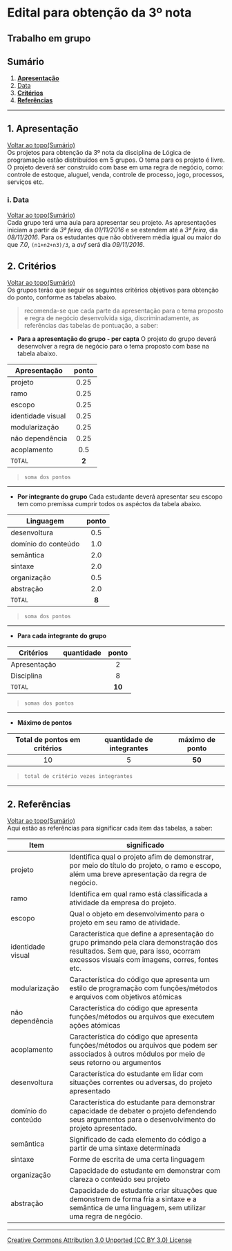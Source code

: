 # Edital para obtenção da 3º nota
## Trabalho em grupo  
## Sumário

1. **[Apresentação](#1-apresentação)**  
  1. [Data](#i-data)  
2. **[Critérios](#2-critérios)**  
3. **[Referências](#3-referências)**  

---

## 1. Apresentação  
[Voltar ao topo(Sumário)](#sumário)  
Os projetos para obtenção da 3º nota da disciplina de Lógica de programação estão distribuídos em 5 grupos. O tema para os projeto é livre. O projeto deverá ser construído com base em uma regra de negócio, como: controle de estoque, aluguel, venda, controle de processo, jogo, processos, serviços etc.

###  i. Data  
[Voltar ao topo(Sumário)](#sumário)  
Cada grupo terá uma aula para apresentar seu projeto. As apresentações iniciam a partir da _3ª feira_, dia _01/11/2016_ e se estendem até a _3ª feira_, dia _08/11/2016_. Para os estudantes que não obtiverem média igual ou maior do que _7.0_, ```(n1+n2+n3)/3```, a _avf_ será dia _09/11/2016_.  

## 2. Critérios  
[Voltar ao topo(Sumário)](#sumário)  
Os grupos terão que seguir os seguintes critérios objetivos para obtenção do ponto, conforme as tabelas abaixo.
> recomenda-se que cada parte da apresentação para o tema proposto e regra de negócio desenvolvida siga, discriminadamente, as referências das tabelas de pontuação, a saber:

- **Para a apresentação do grupo - per capta**
O projeto do grupo deverá desenvolver a regra de negócio para o tema proposto com base na tabela abaixo.

|Apresentação      |ponto|
|------------------|:---:|
|projeto           |0.25 |
|ramo              |0.25 |
|escopo             |0.25 |
|identidade visual |0.25 |
|modularização     |0.25 |
|não dependência   |0.25 |
|acoplamento       |0.5  |
|`TOTAL`           |**2**|  
> `soma dos pontos`

---

- **Por integrante do grupo**
Cada estudante deverá apresentar seu escopo tem como premissa cumprir todos os aspéctos da tabela abaixo.

|Linguagem          |ponto|
|------------------|:---:|
|desenvoltura      |0.5 |
|domínio do conteúdo |1.0 |
|semântica         |2.0 |
|sintaxe           |2.0 |
|organização       |0.5 |
|abstração         |2.0 |
|`TOTAL`           |**8**|  
> `soma dos pontos`

---

- **Para cada integrante do grupo**

|Critérios         |quantidade |ponto|
|------------------|:---------:|:---:|
|Apresentação      |           |2 |
|Disciplina        |           |8   |
|`TOTAL`           |           |**10**|  
> `somas dos pontos`

---

- **Máximo de pontos**

|Total de pontos em critérios| quantidade de integrantes | máximo de ponto|
|:----------------:|:---------:|:---:|
|10                |5         |**50** |  
> `total de critério vezes integrantes`

---

## 2. Referências
[Voltar ao topo(Sumário)](#sumário)  
Aqui estão as referências para significar cada item das tabelas, a saber:

|Item                 |significado|
|---------------------|---------|
|projeto              |Identifica qual o projeto afim de demonstrar, por meio do título do projeto, o ramo e escopo, além uma breve apresentação da regra de negócio.  |
|ramo                 |Identifica em qual ramo está classificada a atividade da empresa do projeto. |
|escopo                |Qual o objeto em desenvolvimento para o projeto em seu ramo de atividade. |
|identidade visual    |Característica que define a apresentação do grupo primando pela clara demonstração dos resultados. Sem que, para isso, ocorram excessos visuais com imagens, corres, fontes etc. |
|modularização        |Característica do código que apresenta um estilo de programação com funções/métodos e arquivos com objetivos atómicas |
|não dependência      |Característica do código que apresenta funções/métodos ou arquivos que executem ações atómicas |
|acoplamento          |Característica do código que apresenta funções/métodos ou arquivos que podem ser associados à outros módulos por meio de seus retorno ou argumentos  |
|desenvoltura         |Característica do estudante em lidar com situações correntes ou adversas, do projeto apresentado |
|domínio do conteúdo  |Característica do estudante para demonstrar capacidade de debater o projeto defendendo seus argumentos para o desenvolvimento do projeto apresentado.  |
|semântica            |Significado de cada elemento do código a partir de uma sintaxe determinada |
|sintaxe              |Forme de escrita de uma certa linguagem |
|organização          |Capacidade do estudante em demonstrar com clareza o conteúdo seu projeto |
|abstração            |Capacidade do estudante criar situações que demonstrem de forma fria a sintaxe e a semântica de uma linguagem, sem utilizar uma regra de negócio. |

---

[Creative Commons Attribution 3.0 Unported (CC BY 3.0) License](http://creativecommons.org/licenses/by/3.0/)
